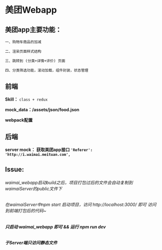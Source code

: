 # 美团Webapp

## 美团app主要功能：

    一、购物车商品的加减

    二、渲染页面样式结构

    三、跳转到 (分类+详情+评价) 页面

    四、分类筛选功能，滚动加载，组件封装，状态管理

## 前端

**Skill：** `class + redux`

**mock_data：/assets/json/food.json**

**webpack配置**

## 后端

**server mock： 获取美团app接口   `'Referer': 'http://i.waimai.meituan.com',`**

## Issue:

###### *waimai_webapp启动build之后，项目打包过后的文件会自动复制到waimaiServer的public文件下*

###### 在waimaiServer中npm start 启动项目，访问 http://localhost:3000/ 即可 访问到前端打包后的代码~

###### **只启动 waimai_webapp 即可  &&  运行 npm run dev**

###### **于Server端只访问静态文件**
